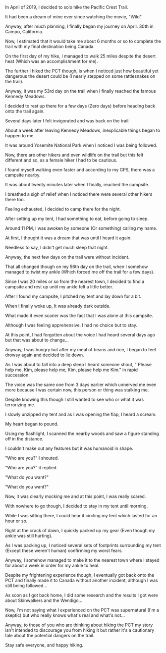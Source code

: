 In April of 2019, I decided to solo hike the Pacific Crest Trail.

It had been a dream of mine ever since watching the movie, "Wild".

Anyway, after much planning, I finally began my journey on April. 30th in Campo, California.

Now, I estimated that it would take me about 6 months or so to complete the trail with my final destination being Canada.

On the first day of my hike, I managed to walk 25 miles despite the desert heat (Which was an accomplishment for me).

The further I hiked the PCT though, is when I noticed just how beautiful yet dangerous the desert could be (I nearly stepped on some rattlesnakes on the trail).

Anyway, it was my 53rd day on the trail when I finally reached the famous Kennedy Meadows.

I decided to rest up there for a few days (Zero days) before heading back onto the trail again.

Several days later I felt invigorated and was back on the trail.

About a week after leaving Kennedy Meadows, inexplicable things began to happen to me.

It was around Yosemite National Park when I noticed I was being followed.

Now, there are other hikers and even wildlife on the trail but this felt different and so, as a female hiker I had to be cautious.

I found myself walking even faster and according to my GPS, there was a campsite nearby.

It was about twenty minutes later when I finally, reached the campsite.

I breathed a sigh of relief when I noticed there were several other hikers there too.

Feeling exhausted, I decided to camp there for the night.

After setting up my tent, I had something to eat, before going to sleep.

Around 11 PM, I was awoken by someone (Or something) calling my name.

At first, I thought it was a dream that was until I heard it again.

Needless to say, I didn't get much sleep that night.

Anyway, the next few days on the trail were without incident. 

That all changed though on my 56th day on the trail, when I somehow managed to twist my ankle (Which forced me off the trail for a few days).

Since I was 20 miles or so from the nearest town, I decided to find a campsite and rest up until my ankle felt a little better.

After I found my campsite, I pitched my tent and lay down for a bit.

When I finally woke up, It was already dark outside.

What made it even scarier was the fact that I was alone at this campsite.

Although I was feeling apprehensive, I had no choice but to stay.

At this point, I had forgotten about the voice I had heard several days ago but that was about to change...

Anyway, I was hungry but after my meal of beans and rice, I began to feel drowsy again and decided to lie down.

As I was about to fall into a deep sleep I heard someone shout, " Please help me, Kim, please help me, Kim, please help me Kim." in rapid succession.

The voice was the same one from 3 days earlier which unnerved me even more because I was certain now, this person or thing was stalking me.

Despite knowing this though I still wanted to see who or what it was terrorizing me.

I slowly unzipped my tent and as I was opening the flap, I heard a scream.

My heart began to pound.

Using my flashlight, I scanned the nearby woods and saw a figure standing off in the distance.

I couldn't make out any features but it was humanoid in shape.

"Who are you?" I shouted.

"Who are you?" it replied.

"What do you want?"

"What do you want?"

Now, it was clearly mocking me and at this point, I was really scared.

With nowhere to go though, I decided to stay in my tent until morning.

While I was sitting there, I could hear it circling my tent which lasted for an hour or so.

Right at the crack of dawn, I quickly packed up my gear (Even though my ankle was still hurting).

As I was packing up, I noticed several sets of footprints surrounding my tent (Except these weren't human) confirming my worst fears.

Anyway, I somehow managed to make it to the nearest town where I stayed for about a week in order for my ankle to heal.

Despite my frightening experience though, I eventually got back onto the PCT and finally made it to Canada without another incident, although I was still being followed...

As soon as I got back home, I did some research and the results I got were about Skinwalkers and the Wendigo...

Now, I'm not saying what I experienced on the PCT was supernatural (I'm a skeptic) but who really knows what's real and what's not...

Anyway, to those of you who are thinking about hiking the PCT my story isn't intended to discourage you from hiking it but rather it's a cautionary tale about the potential dangers on the trail.

Stay safe everyone, and happy hiking.